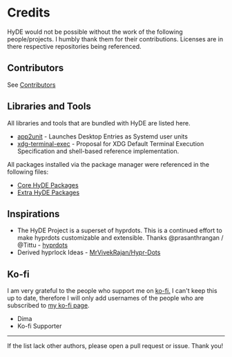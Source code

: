 # Credits

HyDE would not be possible without the work of the following people/projects. I humbly thank them for their contributions. Licenses are in there respective repositories being referenced.

## Contributors

See [Contributors](./CONTRIBUTORS.md)

## Libraries and Tools

All libraries and tools that are bundled with HyDE are listed here.

- [app2unit](https://github.com/Vladimir-csp/app2unit) - Launches Desktop Entries as Systemd user units
- [xdg-terminal-exec](http://github.com/Vladimir-csp/xdg-terminal-exec) - Proposal for XDG Default Terminal Execution Specification and shell-based reference implementation.

All packages installed via the package manager were referenced in the following files:

- [Core HyDE Packages](./Scripts/pkg_core.lst)
- [Extra HyDE Packages](./Scripts/pkg_extra.lst)

## Inspirations

- The HyDE Project is a superset of hyprdots. This is a continued effort to make hyprdots customizable and extensible. Thanks @prasanthrangan / @Tittu - [hyprdots](https://github.com/prasanthrangan/hyprdots)
- Derived hyprlock Ideas - [MrVivekRajan/Hypr-Dots](https://github.com/MrVivekRajan/Hypr-Dots)

## Ko-fi

I am very grateful to the people who support me on [ko-fi.](https://ko-fi.com/khingki)
I can't keep this up to date, therefore I will only add usernames of the people who are subscribed to [my ko-fi page](https://ko-fi.com/khingki).

- Dima
- Ko-fi Supporter

---

If the list lack other authors, please open a pull request or issue. Thank you!
